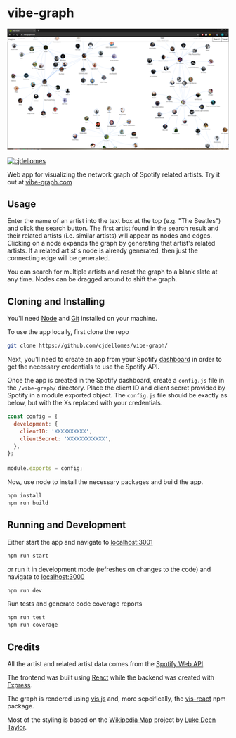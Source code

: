 # vibe-graph

![Vibe Graph](resources/VibeGraph.PNG)

[![cjdellomes](https://circleci.com/gh/cjdellomes/vibe-graph.svg?style=svg)](https://app.circleci.com/pipelines/github/cjdellomes/vibe-graph)

Web app for visualizing the network graph of Spotify related artists. Try it out at [vibe-graph.com](https://www.vibe-graph.com)

## Usage

Enter the name of an artist into the text box at the top (e.g. "The Beatles") and click the search button. The first artist found in the search result and their related artists (i.e. similar artists) will appear as nodes and edges. Clicking on a node expands the graph by generating that artist's related artists. If a related artist's node is already generated, then just the connecting edge will be generated.

You can search for multiple artists and reset the graph to a blank slate at any time. Nodes can be dragged around to shift the graph.

## Cloning and Installing

You'll need [Node](https://nodejs.org/en/) and [Git](https://git-scm.com/) installed on your machine.

To use the app locally, first clone the repo

```bash
git clone https://github.com/cjdellomes/vibe-graph/
```

Next, you'll need to create an app from your Spotify [dashboard](https://developer.spotify.com/dashboard/) in order to get the necessary credentials to use the Spotify API.

Once the app is created in the Spotify dashboard, create a `config.js` file in the `/vibe-graph/` directory. Place the client ID and client secret provided by Spotify in a module exported object. The `config.js` file should be exactly as below, but with the Xs replaced with your credentials.

```js
const config = {
  development: {
    clientID: 'XXXXXXXXXX',
    clientSecret: 'XXXXXXXXXXXX',
  },
};

module.exports = config;
```

Now, use node to install the necessary packages and build the app.

```bash
npm install
npm run build
```

## Running and Development

Either start the app and navigate to [localhost:3001](http://localhost:3001/)

```bash
npm run start
```

or run it in development mode (refreshes on changes to the code) and navigate to [localhost:3000](http://localhost:3000/)

```bash
npm run dev
```

Run tests and generate code coverage reports

```bash
npm run test
npm run coverage
```

## Credits

All the artist and related artist data comes from the [Spotify Web API](https://developer.spotify.com/documentation/web-api/).

The frontend was built using [React](https://reactjs.org/) while the backend was created with [Express](https://expressjs.com/).

The graph is rendered using [vis.js](http://visjs.org) and, more sepcifically, the [vis-react](https://www.npmjs.com/package/vis-react) npm package.

Most of the styling is based on the [Wikipedia Map](https://github.com/controversial/wikipedia-map) project by [Luke Deen Taylor](https://luke.deentaylor.com/#).
